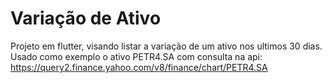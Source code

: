 # Variação de Ativo
Projeto em flutter, visando listar a variação de um ativo nos ultimos 30 dias.
Usado como exemplo o ativo PETR4.SA com consulta na api: https://query2.finance.yahoo.com/v8/finance/chart/PETR4.SA
